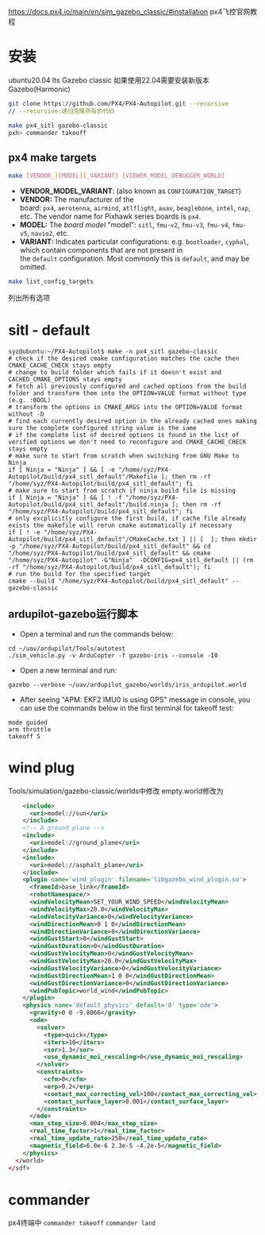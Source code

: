 https://docs.px4.io/main/en/sim_gazebo_classic/#installation
px4飞控官网教程
# 安装
ubuntu20.04 lts
Gazebo classic
如果使用22.04需要安装新版本Gazebo(Harmonic)
```bash
git clone https://github.com/PX4/PX4-Autopilot.git --recursive
// --recursive:递归克隆所有的代码
```


```bash
make px4_sitl gazebo-classic
pxh> commander takeoff

```

## px4 make targets
```bash
make [VENDOR_][MODEL][_VARIANT] [VIEWER_MODEL_DEBUGGER_WORLD]
```

- **VENDOR_MODEL_VARIANT**: (also known as `CONFIGURATION_TARGET`)
- **VENDOR:** The manufacturer of the board: `px4`, `aerotenna`, `airmind`, `atlflight`, `auav`, `beaglebone`, `intel`, `nxp`, etc. The vendor name for Pixhawk series boards is `px4`.
- **MODEL:** The _board model_ "model": `sitl`, `fmu-v2`, `fmu-v3`, `fmu-v4`, `fmu-v5`, `navio2`, etc.
- **VARIANT:** Indicates particular configurations: e.g. `bootloader`, `cyphal`, which contain components that are not present in the `default` configuration. Most commonly this is `default`, and may be omitted.

```bash
make list_config_targets
```
列出所有选项


# sitl - default

```shell
syz@ubuntu:~/PX4-Autopilot$ make -n px4_sitl gazebo-classic
# check if the desired cmake configuration matches the cache then CMAKE_CACHE_CHECK stays empty
# change to build folder which fails if it doesn't exist and CACHED_CMAKE_OPTIONS stays empty
# fetch all previously configured and cached options from the build folder and transform them into the OPTION=VALUE format without type (e.g. :BOOL)
# transform the options in CMAKE_ARGS into the OPTION=VALUE format without -D
# find each currently desired option in the already cached ones making sure the complete configured string value is the same
# if the complete list of desired options is found in the list of verified options we don't need to reconfigure and CMAKE_CACHE_CHECK stays empty
# make sure to start from scratch when switching from GNU Make to Ninja
if [ Ninja = "Ninja" ] && [ -e "/home/syz/PX4-Autopilot/build/px4_sitl_default"/Makefile ]; then rm -rf "/home/syz/PX4-Autopilot/build/px4_sitl_default"; fi
# make sure to start from scratch if ninja build file is missing
if [ Ninja = "Ninja" ] && [ ! -f "/home/syz/PX4-Autopilot/build/px4_sitl_default"/build.ninja ]; then rm -rf "/home/syz/PX4-Autopilot/build/px4_sitl_default"; fi
# only excplicitly configure the first build, if cache file already exists the makefile will rerun cmake automatically if necessary
if [ ! -e "/home/syz/PX4-Autopilot/build/px4_sitl_default"/CMakeCache.txt ] || [  ]; then mkdir -p "/home/syz/PX4-Autopilot/build/px4_sitl_default" && cd "/home/syz/PX4-Autopilot/build/px4_sitl_default" && cmake "/home/syz/PX4-Autopilot" -G"Ninja"  -DCONFIG=px4_sitl_default || (rm -rf "/home/syz/PX4-Autopilot/build/px4_sitl_default"); fi
# run the build for the specified target
cmake --build "/home/syz/PX4-Autopilot/build/px4_sitl_default" --  gazebo-classic
```

## ardupilot-gazebo运行脚本
- Open a terminal and run the commands below:
```
cd ~/uav/ardupilot/Tools/autotest
./sim_vehicle.py -v ArduCopter -f gazebo-iris --console -I0
```
- Open a new terminal and run:
```
gazebo --verbose ~/uav/ardupilot_gazebo/worlds/iris_ardupilot.world
```
- After seeing "APM: EKF2 IMU0 is using GPS" message in console, you can use the commands below in the first terminal for takeoff test:
```
mode guided
arm throttle
takeoff 5
```

# wind plug
Tools/simulation/gazebo-classic/worlds中修改
empty.world修改为
```xml
    <include>
      <uri>model://sun</uri>
    </include>
    <!-- A ground plane -->
    <include>
      <uri>model://ground_plane</uri>
    </include>
    <include>
      <uri>model://asphalt_plane</uri>
    </include>
    <plugin name='wind_plugin' filename='libgazebo_wind_plugin.so'>
      <frameId>base_link</frameId>
      <robotNamespace/>
      <windVelocityMean>SET_YOUR_WIND_SPEED</windVelocityMean>
      <windVelocityMax>20.0</windVelocityMax>
      <windVelocityVariance>0</windVelocityVariance>
      <windDirectionMean>0 1 0</windDirectionMean>
      <windDirectionVariance>0</windDirectionVariance>
      <windGustStart>0</windGustStart>
      <windGustDuration>0</windGustDuration>
      <windGustVelocityMean>0</windGustVelocityMean>
      <windGustVelocityMax>20.0</windGustVelocityMax>
      <windGustVelocityVariance>0</windGustVelocityVariance>
      <windGustDirectionMean>1 0 0</windGustDirectionMean>
      <windGustDirectionVariance>0</windGustDirectionVariance>
      <windPubTopic>world_wind</windPubTopic>
    </plugin>
    <physics name='default_physics' default='0' type='ode'>
      <gravity>0 0 -9.8066</gravity>
      <ode>
        <solver>
          <type>quick</type>
          <iters>10</iters>
          <sor>1.3</sor>
          <use_dynamic_moi_rescaling>0</use_dynamic_moi_rescaling>
        </solver>
        <constraints>
          <cfm>0</cfm>
          <erp>0.2</erp>
          <contact_max_correcting_vel>100</contact_max_correcting_vel>
          <contact_surface_layer>0.001</contact_surface_layer>
        </constraints>
      </ode>
      <max_step_size>0.004</max_step_size>
      <real_time_factor>1</real_time_factor>
      <real_time_update_rate>250</real_time_update_rate>
      <magnetic_field>6.0e-6 2.3e-5 -4.2e-5</magnetic_field>
    </physics>
  </world>
</sdf>
```


# commander
px4终端中
`commander takeoff`
`commander land`